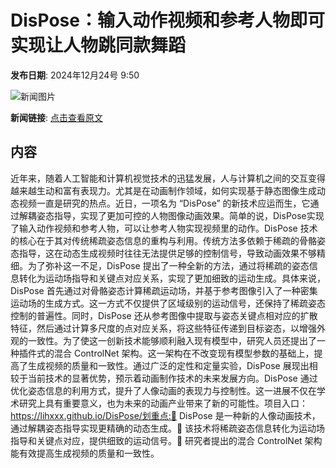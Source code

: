 # DisPose：输入动作视频和参考人物即可实现让人物跳同款舞蹈

**发布日期**: 2024年12月24号 9:50

![新闻图片](https://pic.chinaz.com/thumb/2024/1224/24122409494969793284.jpg)

**新闻链接**: [点击查看原文](https://www.aibase.com/zh/news/14205)

## 内容

近年来，随着人工智能和计算机视觉技术的迅猛发展，人与计算机之间的交互变得越来越生动和富有表现力。尤其是在动画制作领域，如何实现基于静态图像生成动态视频一直是研究的热点。近日，一项名为 “DisPose” 的新技术应运而生，它通过解耦姿态指导，实现了更加可控的人物图像动画效果。简单的说，DisPose实现了输入动作视频和参考人物，可以让参考人物实现视频里的动作。DisPose 技术的核心在于其对传统稀疏姿态信息的重构与利用。传统方法多依赖于稀疏的骨骼姿态指导，这在动态生成视频时往往无法提供足够的控制信号，导致动画效果不够精细。为了弥补这一不足，DisPose 提出了一种全新的方法，通过将稀疏的姿态信息转化为运动场指导和关键点对应关系，实现了更加细致的运动生成。具体来说，DisPose 首先通过对骨骼姿态计算稀疏运动场，并基于参考图像引入了一种密集运动场的生成方式。这一方式不仅提供了区域级别的运动信号，还保持了稀疏姿态控制的普遍性。同时，DisPose 还从参考图像中提取与姿态关键点相对应的扩散特征，然后通过计算多尺度的点对应关系，将这些特征传递到目标姿态，以增强外观的一致性。为了使这一创新技术能够顺利融入现有模型中，研究人员还提出了一种插件式的混合 ControlNet 架构。这一架构在不改变现有模型参数的基础上，提高了生成视频的质量和一致性。通过广泛的定性和定量实验，DisPose 展现出相较于当前技术的显著优势，预示着动画制作技术的未来发展方向。DisPose 通过优化姿态信息的利用方式，提升了人像动画的表现力与控制性。这一进展不仅在学术研究上具有重要意义，也为未来的动画产业带来了新的可能性。项目入口：https://lihxxx.github.io/DisPose/划重点:📍 DisPose 是一种新的人像动画技术，通过解耦姿态指导实现更精确的动态生成。🎨 该技术将稀疏姿态信息转化为运动场指导和关键点对应，提供细致的运动信号。🔧 研究者提出的混合 ControlNet 架构能有效提高生成视频的质量和一致性。

